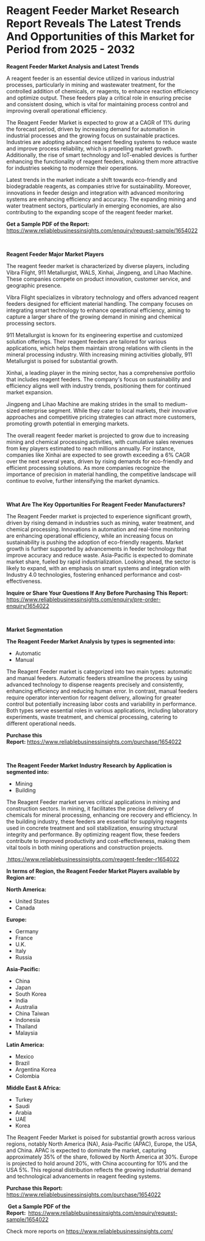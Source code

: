 <p><h1>Reagent Feeder Market Research Report Reveals The Latest Trends And Opportunities of this Market for Period from 2025 - 2032</h1></p><p><strong>Reagent Feeder Market Analysis and Latest Trends</strong></p>
<p><p>A reagent feeder is an essential device utilized in various industrial processes, particularly in mining and wastewater treatment, for the controlled addition of chemicals, or reagents, to enhance reaction efficiency and optimize output. These feeders play a critical role in ensuring precise and consistent dosing, which is vital for maintaining process control and improving overall operational efficiency.</p><p>The Reagent Feeder Market is expected to grow at a CAGR of 11% during the forecast period, driven by increasing demand for automation in industrial processes and the growing focus on sustainable practices. Industries are adopting advanced reagent feeding systems to reduce waste and improve process reliability, which is propelling market growth. Additionally, the rise of smart technology and IoT-enabled devices is further enhancing the functionality of reagent feeders, making them more attractive for industries seeking to modernize their operations.</p><p>Latest trends in the market indicate a shift towards eco-friendly and biodegradable reagents, as companies strive for sustainability. Moreover, innovations in feeder design and integration with advanced monitoring systems are enhancing efficiency and accuracy. The expanding mining and water treatment sectors, particularly in emerging economies, are also contributing to the expanding scope of the reagent feeder market.</p></p>
<p><strong>Get a Sample PDF of the Report:&nbsp;</strong> <a href="https://www.reliablebusinessinsights.com/enquiry/request-sample/1654022?utm_campaign=2239&utm_medium=2&utm_source=Github&utm_content=ia&utm_term=07032025&utm_id=reagent-feeder">https://www.reliablebusinessinsights.com/enquiry/request-sample/1654022</a></p>
<p>&nbsp;</p>
<p><strong>Reagent Feeder Major Market Players</strong></p>
<p><p>The reagent feeder market is characterized by diverse players, including Vibra Flight, 911 Metallurgist, WALS, Xinhai, Jingpeng, and Lihao Machine. These companies compete on product innovation, customer service, and geographic presence.</p><p>Vibra Flight specializes in vibratory technology and offers advanced reagent feeders designed for efficient material handling. The company focuses on integrating smart technology to enhance operational efficiency, aiming to capture a larger share of the growing demand in mining and chemical processing sectors. </p><p>911 Metallurgist is known for its engineering expertise and customized solution offerings. Their reagent feeders are tailored for various applications, which helps them maintain strong relations with clients in the mineral processing industry. With increasing mining activities globally, 911 Metallurgist is poised for substantial growth.</p><p>Xinhai, a leading player in the mining sector, has a comprehensive portfolio that includes reagent feeders. The company's focus on sustainability and efficiency aligns well with industry trends, positioning them for continued market expansion. </p><p>Jingpeng and Lihao Machine are making strides in the small to medium-sized enterprise segment. While they cater to local markets, their innovative approaches and competitive pricing strategies can attract more customers, promoting growth potential in emerging markets.</p><p>The overall reagent feeder market is projected to grow due to increasing mining and chemical processing activities, with cumulative sales revenues from key players estimated to reach millions annually. For instance, companies like Xinhai are expected to see growth exceeding a 6% CAGR over the next several years, driven by rising demands for eco-friendly and efficient processing solutions. As more companies recognize the importance of precision in material handling, the competitive landscape will continue to evolve, further intensifying the market dynamics.</p></p>
<p>&nbsp;</p>
<p><strong>What Are The Key Opportunities For Reagent Feeder Manufacturers?</strong></p>
<p><p>The Reagent Feeder market is projected to experience significant growth, driven by rising demand in industries such as mining, water treatment, and chemical processing. Innovations in automation and real-time monitoring are enhancing operational efficiency, while an increasing focus on sustainability is pushing the adoption of eco-friendly reagents. Market growth is further supported by advancements in feeder technology that improve accuracy and reduce waste. Asia-Pacific is expected to dominate market share, fueled by rapid industrialization. Looking ahead, the sector is likely to expand, with an emphasis on smart systems and integration with Industry 4.0 technologies, fostering enhanced performance and cost-effectiveness.</p></p>
<p><strong>Inquire or Share Your Questions If Any Before Purchasing This Report:</strong> <a href="https://www.reliablebusinessinsights.com/enquiry/pre-order-enquiry/1654022?utm_campaign=2239&utm_medium=2&utm_source=Github&utm_content=ia&utm_term=07032025&utm_id=reagent-feeder">https://www.reliablebusinessinsights.com/enquiry/pre-order-enquiry/1654022</a></p>
<p>&nbsp;</p>
<p><strong>Market Segmentation</strong></p>
<p><strong>The Reagent Feeder Market Analysis by types is segmented into:</strong></p>
<p><ul><li>Automatic</li><li>Manual</li></ul></p>
<p><p>The Reagent Feeder market is categorized into two main types: automatic and manual feeders. Automatic feeders streamline the process by using advanced technology to dispense reagents precisely and consistently, enhancing efficiency and reducing human error. In contrast, manual feeders require operator intervention for reagent delivery, allowing for greater control but potentially increasing labor costs and variability in performance. Both types serve essential roles in various applications, including laboratory experiments, waste treatment, and chemical processing, catering to different operational needs.</p></p>
<p><strong>Purchase this Report:&nbsp;</strong><a href="https://www.reliablebusinessinsights.com/purchase/1654022?utm_campaign=2239&utm_medium=2&utm_source=Github&utm_content=ia&utm_term=07032025&utm_id=reagent-feeder">https://www.reliablebusinessinsights.com/purchase/1654022</a></p>
<p>&nbsp;</p>
<p><strong>The Reagent Feeder Market Industry Research by Application is segmented into:</strong></p>
<p><ul><li>Mining</li><li>Building</li></ul></p>
<p><p>The Reagent Feeder market serves critical applications in mining and construction sectors. In mining, it facilitates the precise delivery of chemicals for mineral processing, enhancing ore recovery and efficiency. In the building industry, these feeders are essential for supplying reagents used in concrete treatment and soil stabilization, ensuring structural integrity and performance. By optimizing reagent flow, these feeders contribute to improved productivity and cost-effectiveness, making them vital tools in both mining operations and construction projects.</p></p>
<p><a href="https://www.reliablebusinessinsights.com/reagent-feeder-r1654022?utm_campaign=2239&utm_medium=2&utm_source=Github&utm_content=ia&utm_term=07032025&utm_id=reagent-feeder">&nbsp;https://www.reliablebusinessinsights.com/reagent-feeder-r1654022</a></p>
<p><strong>In terms of Region, the Reagent Feeder Market Players available by Region are:</strong></p>
<p>
    <p> <strong> North America: </strong>
        <ul>
            <li>United States</li>
            <li>Canada</li>
        </ul>
        </p> 
    <p> <strong> Europe: </strong>
        <ul>
            <li>Germany</li>
            <li>France</li>
            <li>U.K.</li>
            <li>Italy</li>
            <li>Russia</li>
        </ul>
        </p> 
    <p> <strong> Asia-Pacific: </strong>
        <ul>
            <li>China</li>
            <li>Japan</li>
            <li>South Korea</li>
            <li>India</li>
            <li>Australia</li>
            <li>China Taiwan</li>
            <li>Indonesia</li>
            <li>Thailand</li>
            <li>Malaysia</li>
        </ul>
        </p> 
    <p> <strong> Latin America: </strong>
        <ul>
            <li>Mexico</li>
            <li>Brazil</li>
            <li>Argentina Korea</li>
            <li>Colombia</li>
        </ul>
        </p> 
    <p> <strong> Middle East & Africa: </strong>
        <ul>
            <li>Turkey</li>
            <li>Saudi</li>
            <li>Arabia</li>
            <li>UAE</li>
            <li>Korea</li>
        </ul>
    </p>
    </p>
<p><p>The Reagent Feeder Market is poised for substantial growth across various regions, notably North America (NA), Asia-Pacific (APAC), Europe, the USA, and China. APAC is expected to dominate the market, capturing approximately 35% of the share, followed by North America at 30%. Europe is projected to hold around 20%, with China accounting for 10% and the USA 5%. This regional distribution reflects the growing industrial demand and technological advancements in reagent feeding systems.</p></p>
<p><strong>Purchase this Report: </strong><a href="https://www.reliablebusinessinsights.com/purchase/1654022?utm_campaign=2239&utm_medium=2&utm_source=Github&utm_content=ia&utm_term=07032025&utm_id=reagent-feeder">https://www.reliablebusinessinsights.com/purchase/1654022</a></p>
<p>&nbsp;<strong>Get a Sample PDF of the Report:&nbsp;&nbsp;</strong><a href="https://www.reliablebusinessinsights.com/enquiry/request-sample/1654022?utm_campaign=2239&utm_medium=2&utm_source=Github&utm_content=ia&utm_term=07032025&utm_id=reagent-feeder">https://www.reliablebusinessinsights.com/enquiry/request-sample/1654022</a></p>
<p><strong></strong></p>
<p>Check more reports on <a href="https://www.reliablebusinessinsights.com/?utm_campaign=2239&utm_medium=2&utm_source=Github&utm_content=ia&utm_term=07032025&utm_id=reagent-feeder">https://www.reliablebusinessinsights.com/</a></p>
